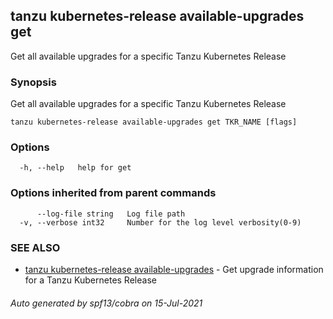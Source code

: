 ## tanzu kubernetes-release available-upgrades get

Get all available upgrades for a specific Tanzu Kubernetes Release

### Synopsis

Get all available upgrades for a specific Tanzu Kubernetes Release

```
tanzu kubernetes-release available-upgrades get TKR_NAME [flags]
```

### Options

```
  -h, --help   help for get
```

### Options inherited from parent commands

```
      --log-file string   Log file path
  -v, --verbose int32     Number for the log level verbosity(0-9)
```

### SEE ALSO

* [tanzu kubernetes-release available-upgrades](tanzu_kubernetes-release_available-upgrades.md)	 - Get upgrade information for a Tanzu Kubernetes Release

###### Auto generated by spf13/cobra on 15-Jul-2021
